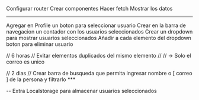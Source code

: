 Configurar router
Crear componentes
Hacer fetch
Mostrar los datos

----

Agregar en Profile un boton para seleccionar usuario
Crear en la barra de navegacion un contador con los usuarios seleccionados
Crear un dropdown para mostrar usuarios seleccionados
Añadir a cada elemento del dropdown boton para eliminar usuario

// 6 horas
// Evitar elementos duplicados del mismo elemento
// // -> Solo el correo es unico

// 2 dias
// Crear barra de busqueda que permita ingresar nombre o [ correo ] de la persona y filtrarlo ***

-- Extra
    Localstorage para almacenar usuarios seleccionados